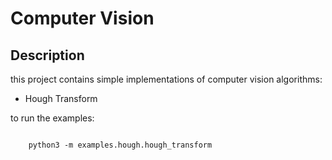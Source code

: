 # Computer Vision #

## Description ##


this project contains simple implementations of computer vision algorithms:


* Hough Transform


to run the examples:


```

    python3 -m examples.hough.hough_transform

```


